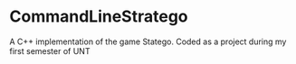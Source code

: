 # CommandLineStratego
A C++ implementation of the game Statego. Coded as a project during my first semester of UNT
